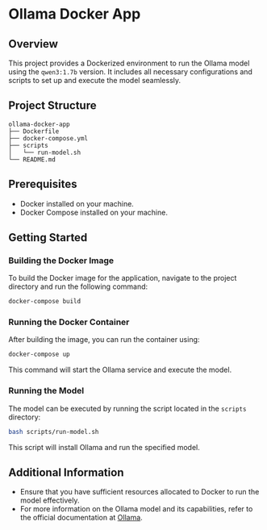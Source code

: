 # Ollama Docker App

## Overview
This project provides a Dockerized environment to run the Ollama model using the `qwen3:1.7b` version. It includes all necessary configurations and scripts to set up and execute the model seamlessly.

## Project Structure
```
ollama-docker-app
├── Dockerfile
├── docker-compose.yml
├── scripts
│   └── run-model.sh
└── README.md
```

## Prerequisites
- Docker installed on your machine.
- Docker Compose installed on your machine.

## Getting Started

### Building the Docker Image
To build the Docker image for the application, navigate to the project directory and run the following command:

```bash
docker-compose build
```

### Running the Docker Container
After building the image, you can run the container using:

```bash
docker-compose up
```

This command will start the Ollama service and execute the model.

### Running the Model
The model can be executed by running the script located in the `scripts` directory:

```bash
bash scripts/run-model.sh
```

This script will install Ollama and run the specified model.

## Additional Information
- Ensure that you have sufficient resources allocated to Docker to run the model effectively.
- For more information on the Ollama model and its capabilities, refer to the official documentation at [Ollama](https://ollama.com).